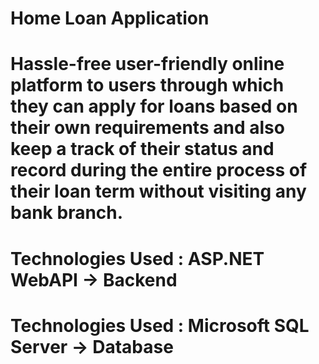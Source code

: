 # Home Loan Application
# Hassle-free user-friendly online platform to users through which they can apply for loans based on their own requirements and also keep a track of their status and record during the entire process of their loan term without visiting any bank branch. 
# Technologies Used : ASP.NET WebAPI -> Backend 
# Technologies Used : Microsoft SQL Server -> Database 
